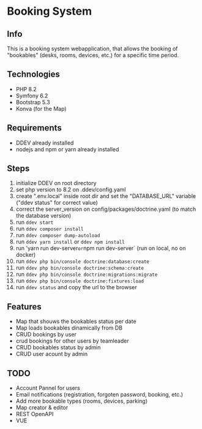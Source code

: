 # Booking System

## Info

This is a booking system webapplication, that allows the booking of "bookables" (desks, rooms, devices, etc.) for a specific time period.

## Technologies

- PHP 8.2
- Symfony 6.2
- Bootstrap 5.3
- Konva (for the Map)

## Requirements

- DDEV already installed
- nodejs and npm or yarn already installed

## Steps

1. initialize DDEV on root directory
2. set php version to 8.2 on .ddev/config.yaml
3. create ".env.local" inside root dir and set the "DATABASE_URL" variable ("ddev status" for correct value)
4. correct the server_version on config/packages/doctrine.yaml (to match the database version)
5. run `ddev start`
6. run `ddev composer install`
7. run `ddev composer dump-autoload`
8. run `ddev yarn install` or `ddev npm install`
9. run 'yarn run dev-server` or `npm run dev-server` (run on local, no on docker)
10. run `ddev php bin/console doctrine:database:create`
11. run `ddev php bin/console doctrine:schema:create`
12. run `ddev php bin/console doctrine:migrations:migrate`
13. run `ddev php bin/console doctrine:fixtures:load`
14. run `ddev status` and copy the url to the browser

## Features

- Map that shouws the bookables status per date
- Map loads bookables dinamically from DB
- CRUD bookings by user
- crud bookings for other users by teamleader
- CRUD bookables status by admin
- CRUD user acount by admin

## TODO

- Account Pannel for users
- Email notifications (registration, forgoten password, booking, etc.)
- Add more bookable types (rooms, devices, parking)
- Map creator & editor
- REST OpenAPI
- VUE